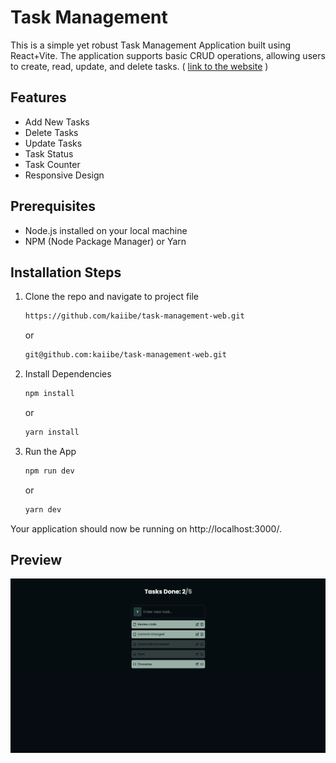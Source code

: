 # Task Management
<p>This is a simple yet robust Task Management Application built using React+Vite. The application supports basic CRUD operations, allowing users to create, read, update, and delete tasks. ( <a href="https://kaiibe.github.io/task-management-web/">link to the website</a> ) </p>

## Features

<ul>
  <li>Add New Tasks</li>
  <li>Delete Tasks</li>
  <li>Update Tasks</li>
  <li>Task Status</li>
  <li>Task Counter</li>
  <li>Responsive Design</li>
</ul>

## Prerequisites
<ul>
  <li>Node.js installed on your local machine</li>
  <li>NPM (Node Package Manager) or Yarn</li>
</ul>

## Installation Steps
1. Clone the repo and navigate to project file
   
   ```sh
   https://github.com/kaiibe/task-management-web.git
   ```
   or
   ```sh
   git@github.com:kaiibe/task-management-web.git
   ```
   
2. Install Dependencies
   
   ```sh
   npm install
   ```
   or
   ```sh
   yarn install
   ```

3. Run the App
   
   ```sh
   npm run dev
   ```
   or
   ```sh
   yarn dev
   ```


Your application should now be running on http://localhost:3000/.

## Preview


<img align="center" src="/src/assets/preview.png"/> 



